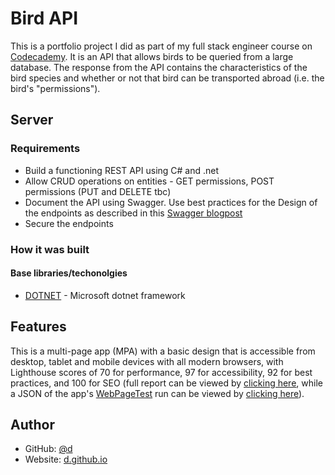 # Bird API

This is a portfolio project I did as part of my full stack engineer course on [Codecademy](https://codecademy.com). It is an API that allows birds to be queried from a large database. The response from the API contains the characteristics of the bird species and whether or not that bird can be transported abroad (i.e. the bird's "permissions").


## Server
### Requirements
- Build a functioning REST API using C# and .net
- Allow CRUD operations on entities - GET permissions, POST permissions (PUT and DELETE tbc)
- Document the API using Swagger. Use best practices for the Design of the endpoints as described in this [Swagger blogpost](https://swagger.io/blog/api-design/api-design-best-practices/) 
- Secure the endpoints

### How it was built
#### Base libraries/techonolgies
- [DOTNET](https://dotnet.microsoft.com/en-us/) - Microsoft dotnet framework

## Features
This is a multi-page app (MPA) with a basic design that is accessible from desktop, tablet and mobile devices with all modern browsers, with Lighthouse scores of 70 for performance, 97 for accessibility, 92 for best practices, and 100 for SEO (full report can be viewed by [clicking here](./readme/wpt-lighthouse.pdf), while a JSON of the app's [WebPageTest](https://www.webpagetest.org/) run can be viewed by [clicking here](./readme/wpt-result.json)).

## Author
- GitHub: [@d](https://github.com/d)
- Website: [d.github.io](https://d.github.io)
